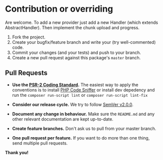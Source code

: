 # Contribution or overriding
Are welcome. To add a new provider just add a new Handler (which extends AbstractHandler). Then implement the chunk
upload and progress.

1. Fork the project.
2. Create your bugfix/feature branch and write your (try well-commented) code.
3. Commit your changes (and your tests) and push to your branch.
4. Create a new pull request against this package's `master` branch.

## Pull Requests

- **Use the [PSR-2 Coding Standard](https://github.com/php-fig/fig-standards/blob/master/accepted/PSR-2-coding-style-guide.md).**
  The easiest way to apply the conventions is to install [PHP Code Sniffer](http://pear.php.net/package/PHP_CodeSniffer) or install dev depedency and run the `composer run-script lint` or `composer run-script lint-fix`

- **Consider our release cycle.**  We try to follow [SemVer v2.0.0](http://semver.org/). 

- **Document any change in behaviour.**  Make sure the `README.md` and any other relevant 
  documentation are kept up-to-date.

- **Create feature branches.**  Don't ask us to pull from your master branch.

- **One pull request per feature.**  If you want to do more than one thing, send multiple pull requests.
  
**Thank you!**
